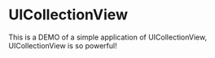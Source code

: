# UICollectionView
This is a DEMO of a simple application of UICollectionView, UICollectionView is so powerful!
